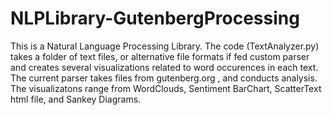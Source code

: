 # NLPLibrary-GutenbergProcessing

This is a Natural Language Processing Library. 
The code (TextAnalyzer.py) takes a folder of text files, or alternative file formats if fed custom parser and creates several visualizations related to word occurences in each text.
The current parser takes files from gutenberg.org , and conducts analysis.
The visualizatons range from WordClouds, Sentiment BarChart, ScatterText html file, and Sankey Diagrams.
